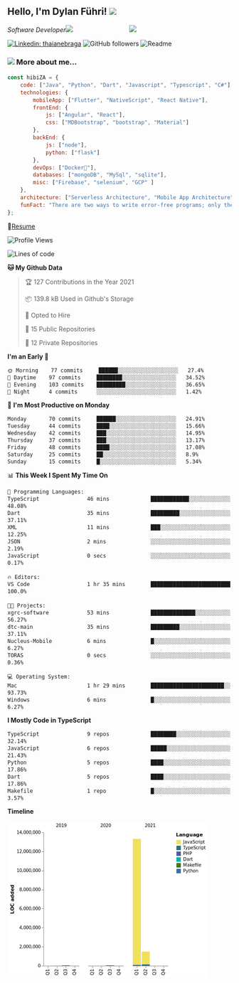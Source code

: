 <h2>Hello, I'm Dylan Führi! <img src="https://media.giphy.com/media/12oufCB0MyZ1Go/giphy.gif" width="50"></h2>
<img align='right' src="https://media.giphy.com/media/836HiJc7pgzy8iNXCn/giphy.gif" width="230">
<p><em>Software Developer</a><img src="https://media.giphy.com/media/WUlplcMpOCEmTGBtBW/giphy.gif" width="30"> 
</em></p>

[![Linkedin: thaianebraga](https://img.shields.io/badge/-Dylan-blue?style=flat-square&logo=Linkedin&logoColor=white&link=https://www.linkedin.com/in/dylan-fuhri/)](https://www.linkedin.com/in/dylan-fuhri/)
![GitHub followers](https://img.shields.io/github/followers/HibiZA?style=social)
![Readme](https://github.com/HibiZA/HibiZA/workflows/Readme/badge.svg)

### <img src="https://media.giphy.com/media/VgCDAzcKvsR6OM0uWg/giphy.gif" width="50"> More about me...  

```javascript
const hibiZA = {
    code: ["Java", "Python", "Dart", "Javascript", "Typescript", "C#"],
    technologies: {
        mobileApp: ["Flutter", "NativeScript", "React Native"],
        frontEnd: {
            js: ["Angular", "React"],
            css: ["MDBootstrap", "bootstrap", "Material"]
        },
        backEnd: {
            js: ["node"],
            python: ["flask"]
        },
        devOps: ["Docker🐳"],
        databases: ["mongoDB", "MySql", "sqlite"],
        misc: ["Firebase", "selenium", "GCP" ]
    },
    architecture: ["Serverless Architecture", "Mobile App Architecture"],
    funFact: "There are two ways to write error-free programs; only the third one works"
};
```
📝[Resume](https://drive.google.com/file/d/1RjxKCcvUeoyYgnL_eCwQ9zay77Ayr0Xu/view?usp=sharing)
<!--START_SECTION:waka-->
![Profile Views](http://img.shields.io/badge/Profile%20Views-2-blue)

![Lines of code](https://img.shields.io/badge/From%20Hello%20World%20I%27ve%20Written-14.9%20million%20lines%20of%20code-blue)

**🐱 My Github Data** 

> 🏆 127 Contributions in the Year 2021
 > 
> 📦 139.8 kB Used in Github's Storage 
 > 
> 💼 Opted to Hire
 > 
> 📜 15 Public Repositories 
 > 
> 🔑 12 Private Repositories  
 > 
**I'm an Early 🐤** 

```text
🌞 Morning    77 commits     ██████░░░░░░░░░░░░░░░░░░░   27.4% 
🌆 Daytime    97 commits     ████████░░░░░░░░░░░░░░░░░   34.52% 
🌃 Evening    103 commits    █████████░░░░░░░░░░░░░░░░   36.65% 
🌙 Night      4 commits      ░░░░░░░░░░░░░░░░░░░░░░░░░   1.42%

```
📅 **I'm Most Productive on Monday** 

```text
Monday       70 commits     ██████░░░░░░░░░░░░░░░░░░░   24.91% 
Tuesday      44 commits     ████░░░░░░░░░░░░░░░░░░░░░   15.66% 
Wednesday    42 commits     ███░░░░░░░░░░░░░░░░░░░░░░   14.95% 
Thursday     37 commits     ███░░░░░░░░░░░░░░░░░░░░░░   13.17% 
Friday       48 commits     ████░░░░░░░░░░░░░░░░░░░░░   17.08% 
Saturday     25 commits     ██░░░░░░░░░░░░░░░░░░░░░░░   8.9% 
Sunday       15 commits     █░░░░░░░░░░░░░░░░░░░░░░░░   5.34%

```


📊 **This Week I Spent My Time On** 

```text
💬 Programming Languages: 
TypeScript               46 mins             ████████████░░░░░░░░░░░░░   48.08% 
Dart                     35 mins             █████████░░░░░░░░░░░░░░░░   37.11% 
XML                      11 mins             ███░░░░░░░░░░░░░░░░░░░░░░   12.25% 
JSON                     2 mins              ░░░░░░░░░░░░░░░░░░░░░░░░░   2.19% 
JavaScript               0 secs              ░░░░░░░░░░░░░░░░░░░░░░░░░   0.17%

🔥 Editors: 
VS Code                  1 hr 35 mins        █████████████████████████   100.0%

🐱‍💻 Projects: 
xgrc-software            53 mins             ██████████████░░░░░░░░░░░   56.27% 
dtc-main                 35 mins             █████████░░░░░░░░░░░░░░░░   37.11% 
Nucleus-Mobile           6 mins              █░░░░░░░░░░░░░░░░░░░░░░░░   6.27% 
TORAS                    0 secs              ░░░░░░░░░░░░░░░░░░░░░░░░░   0.36%

💻 Operating System: 
Mac                      1 hr 29 mins        ███████████████████████░░   93.73% 
Windows                  6 mins              █░░░░░░░░░░░░░░░░░░░░░░░░   6.27%

```

**I Mostly Code in TypeScript** 

```text
TypeScript               9 repos             ████████░░░░░░░░░░░░░░░░░   32.14% 
JavaScript               6 repos             █████░░░░░░░░░░░░░░░░░░░░   21.43% 
Python                   5 repos             ████░░░░░░░░░░░░░░░░░░░░░   17.86% 
Dart                     5 repos             ████░░░░░░░░░░░░░░░░░░░░░   17.86% 
Makefile                 1 repo              █░░░░░░░░░░░░░░░░░░░░░░░░   3.57%

```


**Timeline**

![Chart not found](https://raw.githubusercontent.com/HibiZA/HibiZA/master/charts/bar_graph.png) 


<!--END_SECTION:waka-->
